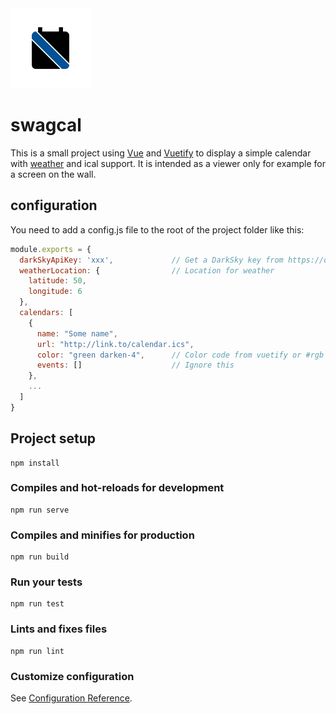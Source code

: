 <img height="128" src="https://raw.githubusercontent.com/LdwgWffnschmdt/swagcal/master/public/calendar-cyke.svg?sanitize=true">

# swagcal
This is a small project using [Vue](https://vuejs.org/) and [Vuetify](https://vuetifyjs.com/en/) to display a simple calendar with [weather](https://darksky.net/dev) and ical support. It is intended as a viewer only for example for a screen on the wall.

## configuration
You need to add a config.js file to the root of the project folder like this:
```javascript
module.exports = {
  darkSkyApiKey: 'xxx',             // Get a DarkSky key from https://darksky.net/dev
  weatherLocation: {                // Location for weather
    latitude: 50, 
    longitude: 6
  },
  calendars: [
    {
      name: "Some name",
      url: "http://link.to/calendar.ics",
      color: "green darken-4",      // Color code from vuetify or #rgb
      events: []                    // Ignore this
    },
    ...
  ]
}
```

## Project setup
```
npm install
```

### Compiles and hot-reloads for development
```
npm run serve
```

### Compiles and minifies for production
```
npm run build
```

### Run your tests
```
npm run test
```

### Lints and fixes files
```
npm run lint
```

### Customize configuration
See [Configuration Reference](https://cli.vuejs.org/config/).
